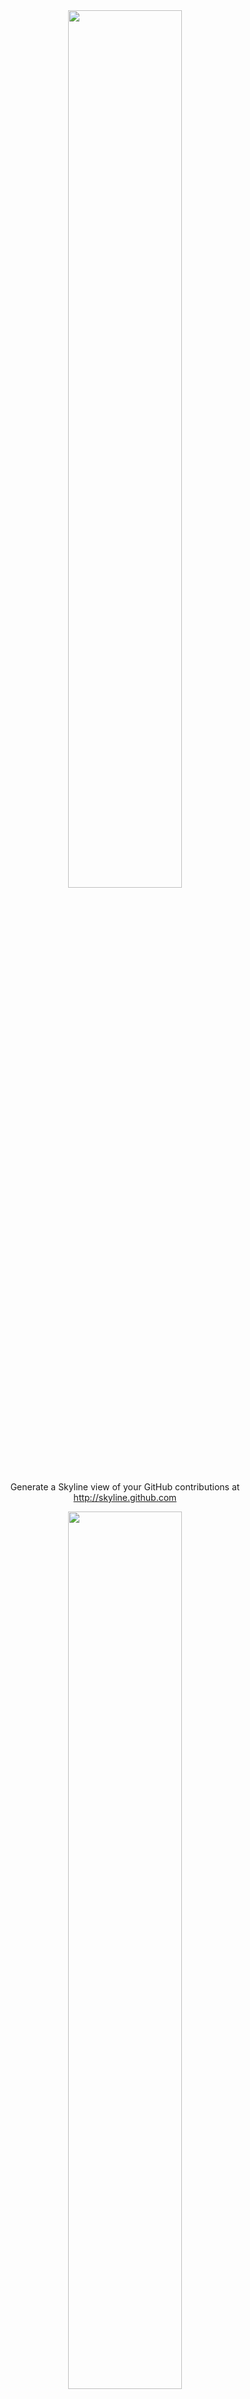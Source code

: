 <div align="center">
  <img width="60%" src="https://user-images.githubusercontent.com/121322/108665450-d0f52380-7489-11eb-832b-09b614c59f2a.gif">
  <p>Generate a Skyline view of your GitHub contributions at <a href="http://skyline.github.com">http://skyline.github.com</a></p>
  <img width="60%" src="https://slack-imgs.com/?c=1&o1=ro&url=https%3A%2F%2Fthumbs.gfycat.com%2FDefiantNeedyBrownbutterfly-size_restricted.gif">
  <p>Fix your Skyline by hacking commits / time</p>
</div>
